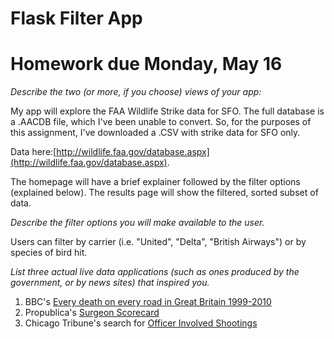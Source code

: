 # Flask Filter App

# Homework due Monday, May 16

*Describe the two (or more, if you choose) views of your app:*

My app will explore the FAA Wildlife Strike data for SFO. The full database is a .AACDB file, which I've been unable to convert. So, for the purposes of this assignment, I've downloaded a .CSV with strike data for SFO only. 

Data here:[http://wildlife.faa.gov/database.aspx](http://wildlife.faa.gov/database.aspx).

The homepage will have a brief explainer followed by the filter options (explained below). The results page will show the filtered, sorted subset of data.

*Describe the filter options you will make available to the user.*

Users can filter by carrier (i.e. "United", "Delta", "British Airways") or by species of bird hit.

*List three actual live data applications (such as ones produced by the government, or by news sites) that inspired you.*

1. BBC's [Every death on every road in Great Britain 1999-2010](http://www.bbc.com/news/uk-15975720)
2. Propublica's [Surgeon Scorecard](https://projects.propublica.org/surgeons/)
3. Chicago Tribune's search for [Officer Involved Shootings](http://apps.chicagotribune.com/news/local/ipra/)





